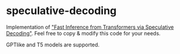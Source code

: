 # speculative-decoding

Implementation of ["Fast Inference from Transformers via Speculative Decoding"](https://arxiv.org/abs/2211.17192). Feel free to copy & modify this code for your needs.

GPTlike and T5 models are supported.